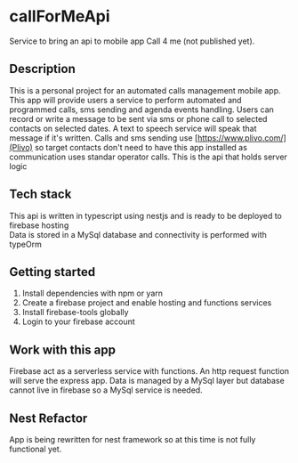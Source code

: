# callForMeApi
Service to bring an api to mobile app Call 4 me (not published yet). 
## Description
This is a personal project for an automated calls management mobile app. 
This app will provide users a service to perform automated and programmed calls, sms sending and agenda events handling. Users can record or write a message to be sent via sms or phone call to selected contacts on selected dates. A text to speech service will speak that message if it's written. 
Calls and sms sending use [https://www.plivo.com/](Plivo) so target contacts don't need to have this app installed as communication uses standar operator calls.
This is the api that holds server logic

## Tech stack
This api is written in typescript using nestjs and is ready to be deployed to firebase hosting  
Data is stored in a MySql database and connectivity is performed with typeOrm

## Getting started
1. Install dependencies with npm or yarn
2. Create a firebase project and enable hosting and functions services
3. Install firebase-tools globally
4. Login to your firebase account

## Work with this app
Firebase act as a serverless service with functions. An http request function will serve the express app.
Data is managed by a MySql layer but database cannot live in firebase so a MySql service is needed.

## Nest Refactor
App is being rewritten for nest framework so at this time is not fully functional yet.
